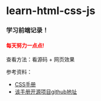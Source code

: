 # learn-html-css-js

### 学习前端记录！

<h4 style="color:red;">每天努力一点点!</h4>

查看方法：看源码 + 网页效果

参考资料：
- [CSS手册](http://css.doyoe.com/)
- [该手册开源项目github地址](https://github.com/doyoe/css-handbook)

